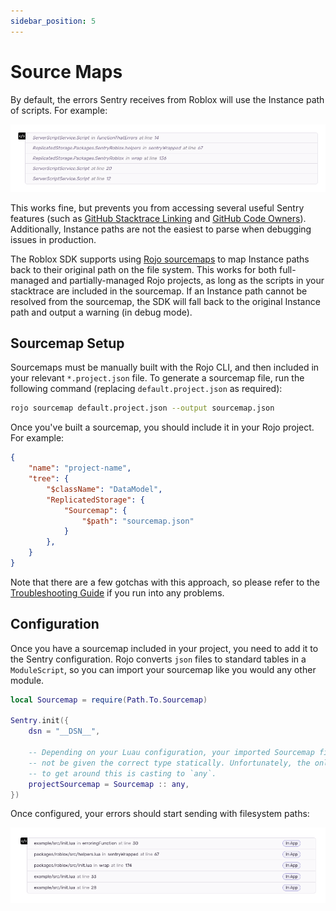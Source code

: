 ```yaml
---
sidebar_position: 5
---
```


# Source Maps

By default, the errors Sentry receives from Roblox will use the Instance path of scripts. For example:

![Datamodel Stacktraces Example](/datamodel-stacktraces.png)

This works fine, but prevents you from accessing several useful Sentry features (such as [GitHub Stacktrace Linking](https://docs.sentry.io/product/integrations/source-code-mgmt/github/#stack-trace-linking) and [GitHub Code Owners](https://docs.sentry.io/product/integrations/source-code-mgmt/github/#code-owners)). Additionally, Instance paths are not the easiest to parse
when debugging issues in production.

The Roblox SDK supports using [Rojo sourcemaps](https://github.com/rojo-rbx/rojo/pull/530) to map Instance paths back to
their original path on the file system. This works for both full-managed and partially-managed Rojo projects, as long as
the scripts in your stacktrace are included in the sourcemap. If an Instance path cannot be resolved from the sourcemap,
the SDK will fall back to the original Instance path and output a warning (in debug mode).

## Sourcemap Setup

Sourcemaps must be manually built with the Rojo CLI, and then included in your relevant `*.project.json` file.
To generate a sourcemap file, run the following command (replacing `default.project.json` as required):

```sh
rojo sourcemap default.project.json --output sourcemap.json
```

Once you've built a sourcemap, you should include it in your Rojo project. For example:

```json
{
    "name": "project-name",
    "tree": {
        "$className": "DataModel",
        "ReplicatedStorage": {
            "Sourcemap": {
                "$path": "sourcemap.json"
            }
        },
    }
}
```

Note that there are a few gotchas with this approach, so please refer to the
[Troubleshooting Guide](/docs/sourcemaps/troubleshooting) if you run into any problems.

## Configuration

Once you have a sourcemap included in your project, you need to add it to the Sentry configuration. Rojo converts `json`
files to standard tables in a `ModuleScript`, so you can import your sourcemap like you would any other module.

```lua
local Sourcemap = require(Path.To.Sourcemap)

Sentry.init({
    dsn = "__DSN__",

    -- Depending on your Luau configuration, your imported Sourcemap file may
    -- not be given the correct type statically. Unfortunately, the only way
    -- to get around this is casting to `any`.
    projectSourcemap = Sourcemap :: any,
})
```

Once configured, your errors should start sending with filesystem paths:

![Path Stacktraces Example](/path-stacktraces.png)
